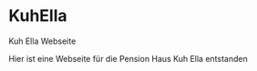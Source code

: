 KuhElla
=======

Kuh Ella Webseite

Hier ist eine Webseite für die Pension Haus Kuh Ella entstanden

